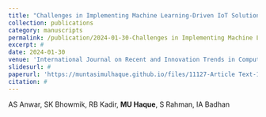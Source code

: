 ```yaml
---
title: "Challenges in Implementing Machine Learning-Driven IoT Solutions in Semiconductor Design and Wireless Communication System"
collection: publications
category: manuscripts
permalink: /publication/2024-01-30-Challenges in Implementing Machine Learning-Driven IoT Solutions in Semiconductor Design and Wireless Communication System
excerpt: #
date: 2024-01-30
venue: 'International Journal on Recent and Innovation Trends in Computing and Communication'
slidesurl: #
paperurl: 'https://muntasimulhaque.github.io/files/11127-Article Text-14122-1-10-20240927.pdf'
citation: #
---
```


AS Anwar, SK Bhowmik, RB Kadir, **MU Haque**, S Rahman, IA Badhan